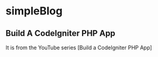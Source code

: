 # simpleBlog

## Build A CodeIgniter PHP App

It is from the YouTube series [Build a CodeIgniter PHP App]
